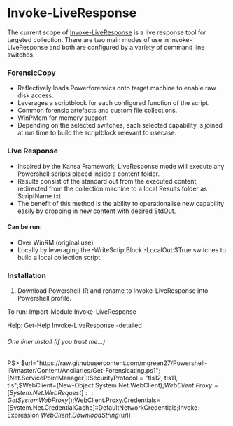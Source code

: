 # Invoke-LiveResponse
The current scope of [Invoke-LiveResponse](https://mgreen27.github.io/posts/2018/01/14/Invoke-LiveResponse.html) is a live response tool for targeted collection. There are two main modes of use in Invoke-LiveResponse and both are configured by a variety of command line switches.

### ForensicCopy
* Reflectively loads Powerforensics onto target machine to enable raw disk access.
* Leverages a scriptblock for each configured function of the script. 
* Common forensic artefacts and custom file collections.
* WinPMem for memory support
* Depending on the selected switches, each selected capability is joined at run time to build the scriptblock relevant to usecase.

### Live Response
* Inspired by the Kansa Framework, LiveResponse mode will execute any Powershell scripts placed inside a content folder.
* Results consist of the standard out from the executed content, redirected from the collection machine to a local Results folder as ScriptName.txt.
* The benefit of this method is the ability to operationalise new capability easily by dropping in new content with desired StdOut.

#### Can be run:
* Over WinRM (original use)
* Locally by leveraging the -WriteSctiptBlock -LocalOut:$True switches to build a local collection script.


### Installation
1) Download Powershell-IR and rename to Invoke-LiveResponse into Powershell profile.

To run: Import-Module Invoke-LiveResponse

Help: Get-Help Invoke-LiveResponse -detailed


###### One liner install (if you trust me...)
PS> $url="https://raw.githubusercontent.com/mgreen27/Powershell-IR/master/Content/Ancilaries/Get-Forensicating.ps1";[Net.ServicePointManager]::SecurityProtocol = "tls12, tls11, tls";$WebClient=(New-Object System.Net.WebClient);$WebClient.Proxy=[System.Net.WebRequest]::GetSystemWebProxy();$WebClient.Proxy.Credentials=[System.Net.CredentialCache]::DefaultNetworkCredentials;Invoke-Expression $WebClient.DownloadString($url)
